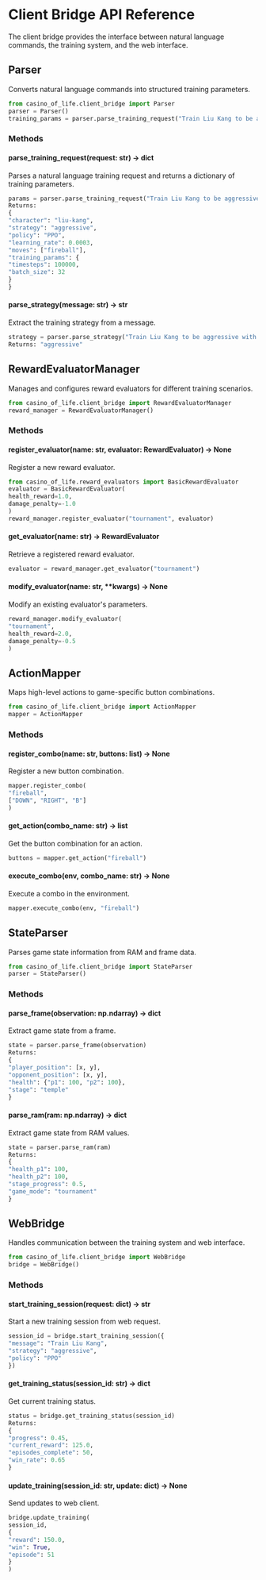 # Client Bridge API Reference

The client bridge provides the interface between natural language commands, the training system, and the web interface.

## Parser

Converts natural language commands into structured training parameters.
```python
from casino_of_life.client_bridge import Parser
parser = Parser()
training_params = parser.parse_training_request("Train Liu Kang to be aggressive")
```

### Methods

#### parse_training_request(request: str) -> dict
Parses a natural language training request and returns a dictionary of training parameters.
```python
params = parser.parse_training_request("Train Liu Kang to be aggressive with fireballs")
Returns:
{
"character": "liu-kang",
"strategy": "aggressive",
"policy": "PPO",
"learning_rate": 0.0003,
"moves": ["fireball"],
"training_params": {
"timesteps": 100000,
"batch_size": 32
}
}
```

#### parse_strategy(message: str) -> str
Extract the training strategy from a message.
```python
strategy = parser.parse_strategy("Train Liu Kang to be aggressive with fireballs")
Returns: "aggressive"
```

## RewardEvaluatorManager

Manages and configures reward evaluators for different training scenarios.
```python
from casino_of_life.client_bridge import RewardEvaluatorManager
reward_manager = RewardEvaluatorManager()
```

### Methods

#### register_evaluator(name: str, evaluator: RewardEvaluator) -> None
Register a new reward evaluator.
```python
from casino_of_life.reward_evaluators import BasicRewardEvaluator
evaluator = BasicRewardEvaluator(
health_reward=1.0,
damage_penalty=-1.0
)
reward_manager.register_evaluator("tournament", evaluator)
```

#### get_evaluator(name: str) -> RewardEvaluator
Retrieve a registered reward evaluator.
```python
evaluator = reward_manager.get_evaluator("tournament")
```

#### modify_evaluator(name: str, **kwargs) -> None
Modify an existing evaluator's parameters.
```python
reward_manager.modify_evaluator(
"tournament",
health_reward=2.0,
damage_penalty=-0.5
)
```

## ActionMapper

Maps high-level actions to game-specific button combinations.
```python
from casino_of_life.client_bridge import ActionMapper
mapper = ActionMapper
```
### Methods

#### register_combo(name: str, buttons: list) -> None
Register a new button combination.
```python
mapper.register_combo(
"fireball",
["DOWN", "RIGHT", "B"]
)
```

#### get_action(combo_name: str) -> list
Get the button combination for an action.
```python
buttons = mapper.get_action("fireball")
```

#### execute_combo(env, combo_name: str) -> None
Execute a combo in the environment.
```python
mapper.execute_combo(env, "fireball")
```

## StateParser

Parses game state information from RAM and frame data.
```python
from casino_of_life.client_bridge import StateParser
parser = StateParser()
```

### Methods

#### parse_frame(observation: np.ndarray) -> dict
Extract game state from a frame.
```python
state = parser.parse_frame(observation)
Returns:
{
"player_position": [x, y],
"opponent_position": [x, y],
"health": {"p1": 100, "p2": 100},
"stage": "temple"
}
```

#### parse_ram(ram: np.ndarray) -> dict
Extract game state from RAM values.
```python
state = parser.parse_ram(ram)
Returns:
{
"health_p1": 100,
"health_p2": 100,
"stage_progress": 0.5,
"game_mode": "tournament"
}
```

## WebBridge

Handles communication between the training system and web interface.
```python
from casino_of_life.client_bridge import WebBridge
bridge = WebBridge()
```


### Methods

#### start_training_session(request: dict) -> str
Start a new training session from web request.
```python
session_id = bridge.start_training_session({
"message": "Train Liu Kang",
"strategy": "aggressive",
"policy": "PPO"
})
```

#### get_training_status(session_id: str) -> dict
Get current training status.
```python
status = bridge.get_training_status(session_id)
Returns:
{
"progress": 0.45,
"current_reward": 125.0,
"episodes_complete": 50,
"win_rate": 0.65
}
```


#### update_training(session_id: str, update: dict) -> None
Send updates to web client.
```python
bridge.update_training(
session_id,
{
"reward": 150.0,
"win": True,
"episode": 51
}
)
```



